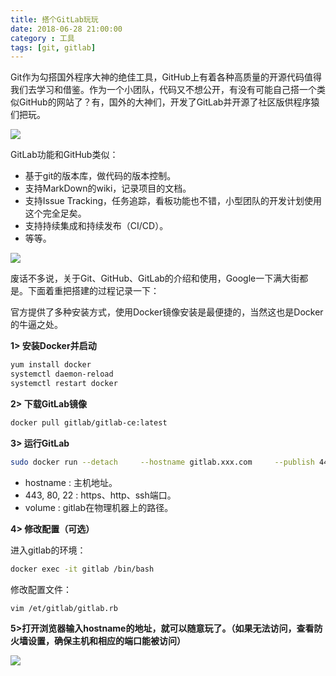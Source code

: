 ```yaml
---
title: 搭个GitLab玩玩
date: 2018-06-28 21:00:00
category : 工具
tags: [git, gitlab]
---
```


Git作为勾搭国外程序大神的绝佳工具，GitHub上有着各种高质量的开源代码值得我们去学习和借鉴。作为一个小团队，代码又不想公开，有没有可能自己搭一个类似GitHub的网站了？有，国外的大神们，开发了GitLab并开源了社区版供程序猿们把玩。

![](/images/gitlab-devops-loop.png)

<!--more-->

GitLab功能和GitHub类似：

- 基于git的版本库，做代码的版本控制。
- 支持MarkDown的wiki，记录项目的文档。
- 支持Issue Tracking，任务追踪，看板功能也不错，小型团队的开发计划使用这个完全足矣。
- 支持持续集成和持续发布（CI/CD）。
- 等等。

![](/images/gitlab-devops.png)


废话不多说，关于Git、GitHub、GitLab的介绍和使用，Google一下满大街都是。下面着重把搭建的过程记录一下：

官方提供了多种安装方式，使用Docker镜像安装是最便捷的，当然这也是Docker的牛逼之处。

**1> 安装Docker并启动**

```bash
yum install docker
systemctl daemon-reload
systemctl restart docker
```

**2> 下载GitLab镜像**

```bash
docker pull gitlab/gitlab-ce:latest
```

**3> 运行GitLab**

```bash
sudo docker run --detach     --hostname gitlab.xxx.com     --publish 443:443 --publish 80:80 --publish 22:22     --name gitlab     --restart always     --volume /srv/gitlab/config:/etc/gitlab     --volume /srv/gitlab/logs:/var/log/gitlab     --volume /srv/gitlab/data:/var/opt/gitlab     docker.io/gitlab/gitlab-ce:latest
```

- hostname :  主机地址。
- 443, 80, 22 :  https、http、ssh端口。
- volume :  gitlab在物理机器上的路径。

**4> 修改配置（可选）**

进入gitlab的环境：

```bash
docker exec -it gitlab /bin/bash
```

修改配置文件：

```bash
vim /et/gitlab/gitlab.rb
```

**5>打开浏览器输入hostname的地址，就可以随意玩了。（如果无法访问，查看防火墙设置，确保主机和相应的端口能被访问）**

![](/images/gitlab-demo.jpg)
